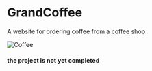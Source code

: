 # GrandCoffee
A website for ordering coffee from a coffee shop


![Coffee](https://github.com/user-attachments/assets/355992f3-cdab-4edf-9845-55cc620caf88)


#### the project is not yet completed 
